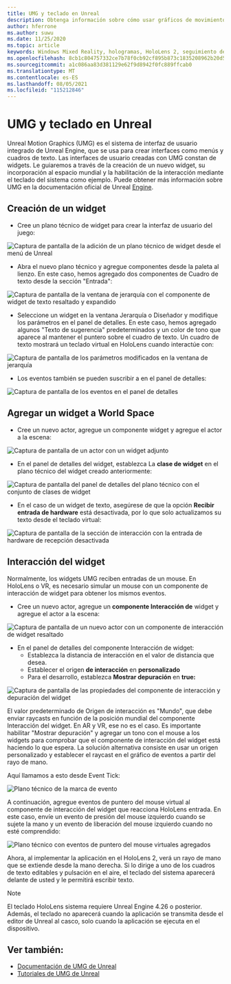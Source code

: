 ```yaml
---
title: UMG y teclado en Unreal
description: Obtenga información sobre cómo usar gráficos de movimiento de Unrealm para crear un sistema de interfaz de usuario fuera de widgets.
author: hferrone
ms.author: suwu
ms.date: 11/25/2020
ms.topic: article
keywords: Windows Mixed Reality, hologramas, HoloLens 2, seguimiento de los ojos, entrada de mirada, pantalla montada con la cabeza, motor de Unreal, casco de realidad mixta, casco de realidad mixta de Windows, casco de realidad virtual, widgets, interfaz de usuario, UMG, gráficos de movimiento de Unreal, Unreal Engine, UE, UE4
ms.openlocfilehash: 8cb1c804757332ce7b78f0cb92cf895b873c1835208962b20d5bbbfae4684785
ms.sourcegitcommit: a1c086aa83d381129e62f9d8942f0fc889ffcab0
ms.translationtype: MT
ms.contentlocale: es-ES
ms.lasthandoff: 08/05/2021
ms.locfileid: "115212846"
---
```

# <a name="umg-and-keyboard-in-unreal"></a>UMG y teclado en Unreal

Unreal Motion Graphics (UMG) es el sistema de interfaz de usuario integrado de Unreal Engine, que se usa para crear interfaces como menús y cuadros de texto. Las interfaces de usuario creadas con UMG constan de widgets. Le guiaremos a través de la creación de un nuevo widget, su incorporación al espacio mundial y la habilitación de la interacción mediante el teclado del sistema como ejemplo. Puede obtener más información sobre UMG en la documentación oficial de Unreal [Engine](https://docs.unrealengine.com/en-US/Engine/UMG/index.html). 

## <a name="create-a-new-widget"></a>Creación de un widget

- Cree un plano técnico de widget para crear la interfaz de usuario del juego:

![Captura de pantalla de la adición de un plano técnico de widget desde el menú de Unreal](images/unreal-umg-img-01.png)

- Abra el nuevo plano técnico y agregue componentes desde la paleta al lienzo.  En este caso, hemos agregado dos componentes de Cuadro de texto desde la sección "Entrada":

![Captura de pantalla de la ventana de jerarquía con el componente de widget de texto resaltado y expandido](images/unreal-umg-img-02.png)

- Seleccione un widget en la ventana Jerarquía o Diseñador y modifique los parámetros en el panel de detalles.  En este caso, hemos agregado algunos "Texto de sugerencia" predeterminados y un color de tono que aparece al mantener el puntero sobre el cuadro de texto.  Un cuadro de texto mostrará un teclado virtual en HoloLens cuando interactúe con:

![Captura de pantalla de los parámetros modificados en la ventana de jerarquía](images/unreal-umg-img-03.png)

- Los eventos también se pueden suscribir a en el panel de detalles:

![Captura de pantalla de los eventos en el panel de detalles](images/unreal-umg-img-04.png)

## <a name="add-a-widget-to-world-space"></a>Agregar un widget a World Space

- Cree un nuevo actor, agregue un componente widget y agregue el actor a la escena:

![Captura de pantalla de un actor con un widget adjunto](images/unreal-umg-img-05.png)

- En el panel de detalles del widget, establezca La **clase de widget** en el plano técnico del widget creado anteriormente:

![Captura de pantalla del panel de detalles del plano técnico con el conjunto de clases de widget](images/unreal-umg-img-06.png)

- En el caso de un widget de texto, asegúrese de que la opción **Recibir entrada de hardware** está desactivada, por lo que solo actualizamos su texto desde el teclado virtual:

![Captura de pantalla de la sección de interacción con la entrada de hardware de recepción desactivada](images/unreal-umg-img-07.png)

## <a name="widget-interaction"></a>Interacción del widget

Normalmente, los widgets UMG reciben entradas de un mouse.  En HoloLens o VR, es necesario simular un mouse con un componente de interacción de widget para obtener los mismos eventos.

- Cree un nuevo actor, agregue un **componente Interacción de** widget y agregue el actor a la escena:

![Captura de pantalla de un nuevo actor con un componente de interacción de widget resaltado](images/unreal-umg-img-08.png)

- En el panel de detalles del componente Interacción de widget:
    - Establezca la distancia de interacción en el valor de distancia que desea.
    - Establecer el origen **de interacción** en **personalizado**
    - Para el desarrollo, establezca **Mostrar depuración** en **true:**

![Captura de pantalla de las propiedades del componente de interacción y depuración del widget](images/unreal-umg-img-09.png)

El valor predeterminado de Origen de interacción es "Mundo", que debe enviar raycasts en función de la posición mundial del componente Interacción del widget. En AR y VR, ese no es el caso.  Es importante habilitar "Mostrar depuración" y agregar un tono con el mouse a los widgets para comprobar que el componente de interacción del widget está haciendo lo que espera.  La solución alternativa consiste en usar un origen personalizado y establecer el raycast en el gráfico de eventos a partir del rayo de mano.  

Aquí llamamos a esto desde Event Tick:

![Plano técnico de la marca de evento](images/unreal-umg-img-10.png)

A continuación, agregue eventos de puntero del mouse virtual al componente de interacción del widget que reacciona HoloLens entrada.  En este caso, envíe un evento de presión del mouse izquierdo cuando se sujete la mano y un evento de liberación del mouse izquierdo cuando no esté comprendido:

![Plano técnico con eventos de puntero del mouse virtuales agregados](images/unreal-umg-img-13.png)

Ahora, al implementar la aplicación en el HoloLens 2, verá un rayo de mano que se extiende desde la mano derecha. Si lo dirige a uno de los cuadros de texto editables y pulsación en el aire, el teclado del sistema aparecerá delante de usted y le permitirá escribir texto. 
 
> [!NOTE]
> El teclado HoloLens sistema requiere Unreal Engine 4.26 o posterior. Además, el teclado no aparecerá cuando la aplicación se transmita desde el editor de Unreal al casco, solo cuando la aplicación se ejecuta en el dispositivo.

## <a name="see-also"></a>Ver también:
* [Documentación de UMG de Unreal](https://docs.unrealengine.com/Engine/UMG/index.html)
* [Tutoriales de UMG de Unreal](https://docs.unrealengine.com/Programming/Tutorials/UMG/index.html)
